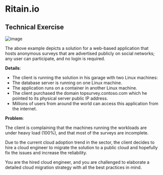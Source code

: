 # Ritain.io

## Technical Exercise
![image](https://github.com/user-attachments/assets/0e8a50fe-9271-4703-8f93-cc56c111eada)

The above example depicts a solution for a web-based application that hosts anonymous
surveys that are advertised publicly on social networks; any user can participate, and no
login is required.

**Details**: 
* The client is running the solution in his garage with two Linux machines:
* The database server is running on one Linux machine.
* The application runs on a container in another Linux machine.
* The client purchased the domain topsurvey.contoso.com which he pointed to its
physical server public IP address.
* Millions of users from around the world can access this application from the internet.

**Problem**: 

The client is complaining that the machines running the workloads are under heavy load
(100%), and that most of the surveys are incomplete.

Due to the current cloud adoption trend in the sector, the client decides to hire a cloud
engineer to migrate the solution to a public cloud and hopefully fix the issues and increase
the reliability.

You are the hired cloud engineer, and you are challenged to elaborate a detailed cloud
migration strategy with all the best practices in mind.



